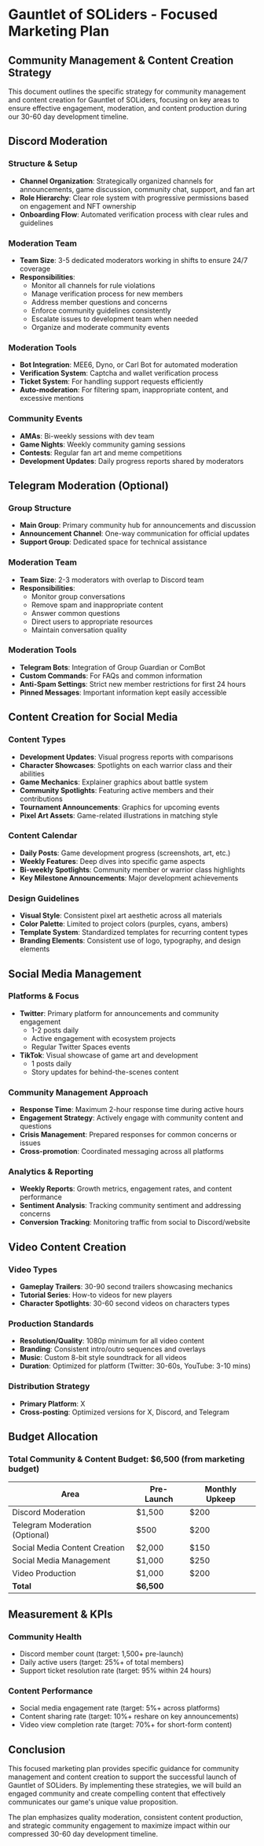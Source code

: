 # Gauntlet of SOLiders - Focused Marketing Plan

## Community Management & Content Creation Strategy

This document outlines the specific strategy for community management and content creation for Gauntlet of SOLiders, focusing on key areas to ensure effective engagement, moderation, and content production during our 30-60 day development timeline.

## Discord Moderation

### Structure & Setup
- **Channel Organization**: Strategically organized channels for announcements, game discussion, community chat, support, and fan art
- **Role Hierarchy**: Clear role system with progressive permissions based on engagement and NFT ownership
- **Onboarding Flow**: Automated verification process with clear rules and guidelines

### Moderation Team
- **Team Size**: 3-5 dedicated moderators working in shifts to ensure 24/7 coverage
- **Responsibilities**:
  - Monitor all channels for rule violations
  - Manage verification process for new members
  - Address member questions and concerns
  - Enforce community guidelines consistently
  - Escalate issues to development team when needed
  - Organize and moderate community events

### Moderation Tools
- **Bot Integration**: MEE6, Dyno, or Carl Bot for automated moderation
- **Verification System**: Captcha and wallet verification process
- **Ticket System**: For handling support requests efficiently
- **Auto-moderation**: For filtering spam, inappropriate content, and excessive mentions

### Community Events
- **AMAs**: Bi-weekly sessions with dev team
- **Game Nights**: Weekly community gaming sessions
- **Contests**: Regular fan art and meme competitions
- **Development Updates**: Daily progress reports shared by moderators

## Telegram Moderation (Optional)

### Group Structure
- **Main Group**: Primary community hub for announcements and discussion
- **Announcement Channel**: One-way communication for official updates
- **Support Group**: Dedicated space for technical assistance

### Moderation Team
- **Team Size**: 2-3 moderators with overlap to Discord team
- **Responsibilities**:
  - Monitor group conversations
  - Remove spam and inappropriate content
  - Answer common questions
  - Direct users to appropriate resources
  - Maintain conversation quality

### Moderation Tools
- **Telegram Bots**: Integration of Group Guardian or ComBot
- **Custom Commands**: For FAQs and common information
- **Anti-Spam Settings**: Strict new member restrictions for first 24 hours
- **Pinned Messages**: Important information kept easily accessible

## Content Creation for Social Media

### Content Types
- **Development Updates**: Visual progress reports with comparisons
- **Character Showcases**: Spotlights on each warrior class and their abilities
- **Game Mechanics**: Explainer graphics about battle system
- **Community Spotlights**: Featuring active members and their contributions
- **Tournament Announcements**: Graphics for upcoming events
- **Pixel Art Assets**: Game-related illustrations in matching style

### Content Calendar
- **Daily Posts**: Game development progress (screenshots, art, etc.)
- **Weekly Features**: Deep dives into specific game aspects
- **Bi-weekly Spotlights**: Community member or warrior class highlights
- **Key Milestone Announcements**: Major development achievements

### Design Guidelines
- **Visual Style**: Consistent pixel art aesthetic across all materials
- **Color Palette**: Limited to project colors (purples, cyans, ambers)
- **Template System**: Standardized templates for recurring content types
- **Branding Elements**: Consistent use of logo, typography, and design elements

## Social Media Management

### Platforms & Focus
- **Twitter**: Primary platform for announcements and community engagement
  - 1-2 posts daily
  - Active engagement with ecosystem projects
  - Regular Twitter Spaces events
- **TikTok**: Visual showcase of game art and development
  - 1 posts daily
  - Story updates for behind-the-scenes content

### Community Management Approach
- **Response Time**: Maximum 2-hour response time during active hours
- **Engagement Strategy**: Actively engage with community content and questions
- **Crisis Management**: Prepared responses for common concerns or issues
- **Cross-promotion**: Coordinated messaging across all platforms

### Analytics & Reporting
- **Weekly Reports**: Growth metrics, engagement rates, and content performance
- **Sentiment Analysis**: Tracking community sentiment and addressing concerns
- **Conversion Tracking**: Monitoring traffic from social to Discord/website

## Video Content Creation

### Video Types
- **Gameplay Trailers**: 30-90 second trailers showcasing mechanics
- **Tutorial Series**: How-to videos for new players
- **Character Spotlights**: 30-60 second videos on characters types

### Production Standards
- **Resolution/Quality**: 1080p minimum for all video content
- **Branding**: Consistent intro/outro sequences and overlays
- **Music**: Custom 8-bit style soundtrack for all videos
- **Duration**: Optimized for platform (Twitter: 30-60s, YouTube: 3-10 mins)

### Distribution Strategy
- **Primary Platform**: X
- **Cross-posting**: Optimized versions for X, Discord, and Telegram

## Budget Allocation

### Total Community & Content Budget: $6,500 (from marketing budget)

| Area | Pre-Launch | Monthly Upkeep |
|------|------------|--------------|
| Discord Moderation | $1,500 | $200 |
| Telegram Moderation (Optional) | $500 | $200 |
| Social Media Content Creation | $2,000 | $150 |
| Social Media Management | $1,000 | $250 |
| Video Production | $1,000 | $200 |
| **Total** | **$6,500** | |

## Measurement & KPIs

### Community Health
- Discord member count (target: 1,500+ pre-launch)
- Daily active users (target: 25%+ of total members)
- Support ticket resolution rate (target: 95% within 24 hours)

### Content Performance
- Social media engagement rate (target: 5%+ across platforms)
- Content sharing rate (target: 10%+ reshare on key announcements)
- Video view completion rate (target: 70%+ for short-form content)

## Conclusion

This focused marketing plan provides specific guidance for community management and content creation to support the successful launch of Gauntlet of SOLiders. By implementing these strategies, we will build an engaged community and create compelling content that effectively communicates our game's unique value proposition.

The plan emphasizes quality moderation, consistent content production, and strategic community engagement to maximize impact within our compressed 30-60 day development timeline.